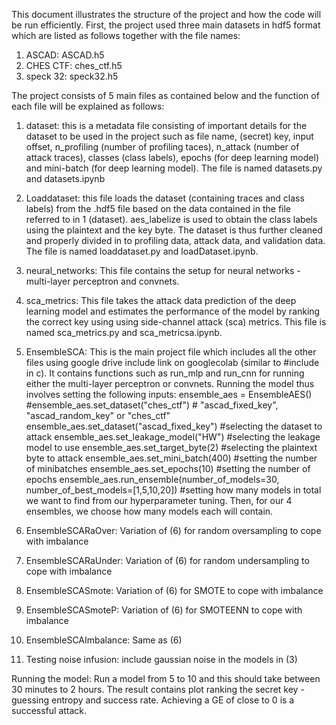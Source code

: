 This document illustrates the structure of the project and how the code will be run efficiently.
First, the project used three main datasets in hdf5 format which are listed as follows together with the file names:
1. ASCAD: ASCAD.h5
2. CHES CTF: ches_ctf.h5
3. speck 32: speck32.h5

The project consists of 5 main files as contained below and the function of each file will be explained as follows:

1. dataset: this is a metadata file consisting of important details for the dataset to be used in the project 
such as file name, (secret) key, input offset, n_profiling (number of profiling taces), n_attack (number of attack traces),
classes (class labels), epochs (for deep learning model) and mini-batch (for deep learning model). The file is named 
datasets.py and datasets.ipynb 

2. Loaddataset: this file loads the dataset (containing traces and class labels) from the .hdf5 file based on the data 
contained in the file referred to in 1 (dataset). aes_labelize is used to obtain the class labels using the plaintext and
the key byte. The dataset is thus further cleaned and properly divided in to profiling data, attack data, and validation data.
The file is named loaddataset.py and loadDataset.ipynb.

3. neural_networks: This file contains the setup for neural networks - multi-layer perceptron and convnets.
4. sca_metrics: This file takes the attack data prediction of the deep learning model and estimates the performance of the
model by ranking the correct key using using side-channel attack (sca) metrics. This file is named sca_metrics.py and sca_metricsa.ipynb.

5. EnsembleSCA: This is the main project file which includes all the other files using google drive include link on 
googlecolab (similar to #include in c). It contains functions such as run_mlp and run_cnn for running either the multi-layer 
perceptron or convnets. Running the model thus involves setting the following inputs:
	ensemble_aes = EnsembleAES()
	#ensemble_aes.set_dataset("ches_ctf")  # "ascad_fixed_key", "ascad_random_key" or "ches_ctf"
	ensemble_aes.set_dataset("ascad_fixed_key")  #selecting the dataset to attack
	ensemble_aes.set_leakage_model("HW") #selecting the leakage model to use
	ensemble_aes.set_target_byte(2) #selecting the plaintext byte to attack
	ensemble_aes.set_mini_batch(400) #setting the number of minibatches
	ensemble_aes.set_epochs(10) #setting the number of epochs
	ensemble_aes.run_ensemble(number_of_models=30, number_of_best_models=[1,5,10,20]) #setting how many models in total
	we want to find from our hyperparameter tuning. Then, for our 4 ensembles, we choose how many models each will 
	contain.

6. EnsembleSCARaOver: Variation of (6) for random oversampling to cope with imbalance
7. EnsembleSCARaUnder: Variation of (6) for random undersampling to cope with imbalance
8. EnsembleSCASmote: Variation of (6) for SMOTE to cope with imbalance
9. EnsembleSCASmoteP: Variation of (6) for SMOTEENN to cope with imbalance
10. EnsembleSCAImbalance: Same as (6)
11. Testing noise infusion: include gaussian noise in the models in (3)

Running the model: Run a model from 5 to 10 and this should take between 30 minutes to 2 hours. The result contains plot
ranking the secret key - guessing entropy and success rate. Achieving a GE of close to 0 is a successful attack.
